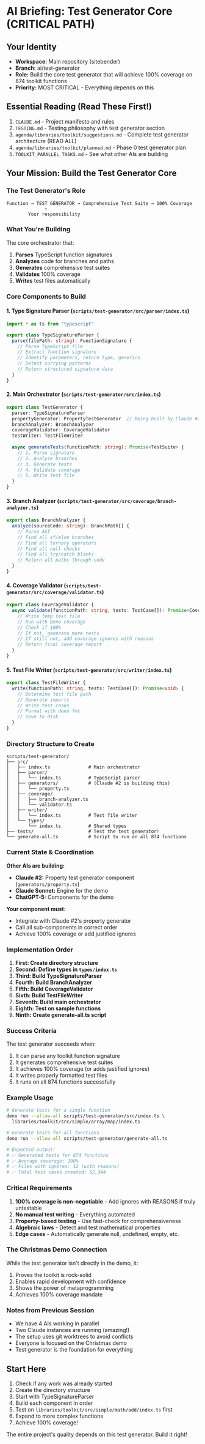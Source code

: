 # AI Briefing: Test Generator Core (CRITICAL PATH)

## Your Identity
- **Workspace:** Main repository (sitebender)
- **Branch:** ai/test-generator
- **Role:** Build the core test generator that will achieve 100% coverage on 874 toolkit functions
- **Priority:** MOST CRITICAL - Everything depends on this

## Essential Reading (Read These First!)
1. `CLAUDE.md` - Project manifesto and rules
2. `TESTING.md` - Testing philosophy with test generator section
3. `agenda/libraries/toolkit/suggestions.md` - Complete test generator architecture (READ ALL)
4. `agenda/libraries/toolkit/planned.md` - Phase 0 test generator plan
5. `TOOLKIT_PARALLEL_TASKS.md` - See what other AIs are building

## Your Mission: Build the Test Generator Core

### The Test Generator's Role
```
Function → TEST GENERATOR → Comprehensive Test Suite → 100% Coverage
              ↑
        Your responsibility
```

### What You're Building

The core orchestrator that:
1. **Parses** TypeScript function signatures
2. **Analyzes** code for branches and paths
3. **Generates** comprehensive test suites
4. **Validates** 100% coverage
5. **Writes** test files automatically

### Core Components to Build

#### 1. Type Signature Parser (`scripts/test-generator/src/parser/index.ts`)
```typescript
import * as ts from "typescript"

export class TypeSignatureParser {
  parse(filePath: string): FunctionSignature {
    // Parse TypeScript file
    // Extract function signature
    // Identify parameters, return type, generics
    // Detect currying patterns
    // Return structured signature data
  }
}
```

#### 2. Main Orchestrator (`scripts/test-generator/src/index.ts`)
```typescript
export class TestGenerator {
  parser: TypeSignatureParser
  propertyGenerator: PropertyTestGenerator  // Being built by Claude #2
  branchAnalyzer: BranchAnalyzer
  coverageValidator: CoverageValidator
  testWriter: TestFileWriter
  
  async generateTests(functionPath: string): Promise<TestSuite> {
    // 1. Parse signature
    // 2. Analyze branches
    // 3. Generate tests
    // 4. Validate coverage
    // 5. Write test file
  }
}
```

#### 3. Branch Analyzer (`scripts/test-generator/src/coverage/branch-analyzer.ts`)
```typescript
export class BranchAnalyzer {
  analyze(sourceCode: string): BranchPath[] {
    // Parse AST
    // Find all if/else branches
    // Find all ternary operators
    // Find all null checks
    // Find all try/catch blocks
    // Return all paths through code
  }
}
```

#### 4. Coverage Validator (`scripts/test-generator/src/coverage/validator.ts`)
```typescript
export class CoverageValidator {
  async validate(functionPath: string, tests: TestCase[]): Promise<CoverageResult> {
    // Write temp test file
    // Run with Deno coverage
    // Check if 100%
    // If not, generate more tests
    // If still not, add coverage ignores with reasons
    // Return final coverage report
  }
}
```

#### 5. Test File Writer (`scripts/test-generator/src/writer/index.ts`)
```typescript
export class TestFileWriter {
  write(functionPath: string, tests: TestCase[]): Promise<void> {
    // Determine test file path
    // Generate imports
    // Write test cases
    // Format with deno fmt
    // Save to disk
  }
}
```

### Directory Structure to Create
```
scripts/test-generator/
├── src/
│   ├── index.ts              # Main orchestrator
│   ├── parser/
│   │   └── index.ts          # TypeScript parser
│   ├── generators/           # (Claude #2 is building this)
│   │   └── property.ts       
│   ├── coverage/
│   │   ├── branch-analyzer.ts
│   │   └── validator.ts
│   ├── writer/
│   │   └── index.ts          # Test file writer
│   └── types/
│       └── index.ts          # Shared types
├── tests/                    # Test the test generator!
└── generate-all.ts           # Script to run on all 874 functions
```

### Current State & Coordination

**Other AIs are building:**
- **Claude #2:** Property test generator component (`generators/property.ts`)
- **Claude Sonnet:** Engine for the demo
- **ChatGPT-5:** Components for the demo

**Your component must:**
- Integrate with Claude #2's property generator
- Call all sub-components in correct order
- Achieve 100% coverage or add justified ignores

### Implementation Order

1. **First: Create directory structure**
2. **Second: Define types in `types/index.ts`**
3. **Third: Build TypeSignatureParser**
4. **Fourth: Build BranchAnalyzer**
5. **Fifth: Build CoverageValidator**
6. **Sixth: Build TestFileWriter**
7. **Seventh: Build main orchestrator**
8. **Eighth: Test on sample functions**
9. **Ninth: Create generate-all.ts script**

### Success Criteria

The test generator succeeds when:
1. It can parse any toolkit function signature
2. It generates comprehensive test suites
3. It achieves 100% coverage (or adds justified ignores)
4. It writes properly formatted test files
5. It runs on all 874 functions successfully

### Example Usage

```bash
# Generate tests for a single function
deno run --allow-all scripts/test-generator/src/index.ts \
  libraries/toolkit/src/simple/array/map/index.ts

# Generate tests for all functions
deno run --allow-all scripts/test-generator/generate-all.ts

# Expected output:
# ✅ Generated tests for 874 functions
# ✅ Average coverage: 100%
# ✅ Files with ignores: 12 (with reasons)
# ✅ Total test cases created: 52,344
```

### Critical Requirements

1. **100% coverage is non-negotiable** - Add ignores with REASONS if truly untestable
2. **No manual test writing** - Everything automated
3. **Property-based testing** - Use fast-check for comprehensiveness
4. **Algebraic laws** - Detect and test mathematical properties
5. **Edge cases** - Automatically generate null, undefined, empty, etc.

### The Christmas Demo Connection

While the test generator isn't directly in the demo, it:
1. Proves the toolkit is rock-solid
2. Enables rapid development with confidence
3. Shows the power of metaprogramming
4. Achieves 100% coverage mandate

### Notes from Previous Session

- We have 4 AIs working in parallel
- Two Claude instances are running (amazing!)
- The setup uses git worktrees to avoid conflicts
- Everyone is focused on the Christmas demo
- Test generator is the foundation for everything

## Start Here

1. Check if any work was already started
2. Create the directory structure
3. Start with TypeSignatureParser
4. Build each component in order
5. Test on `libraries/toolkit/src/simple/math/add/index.ts` first
6. Expand to more complex functions
7. Achieve 100% coverage!

The entire project's quality depends on this test generator. Build it right!